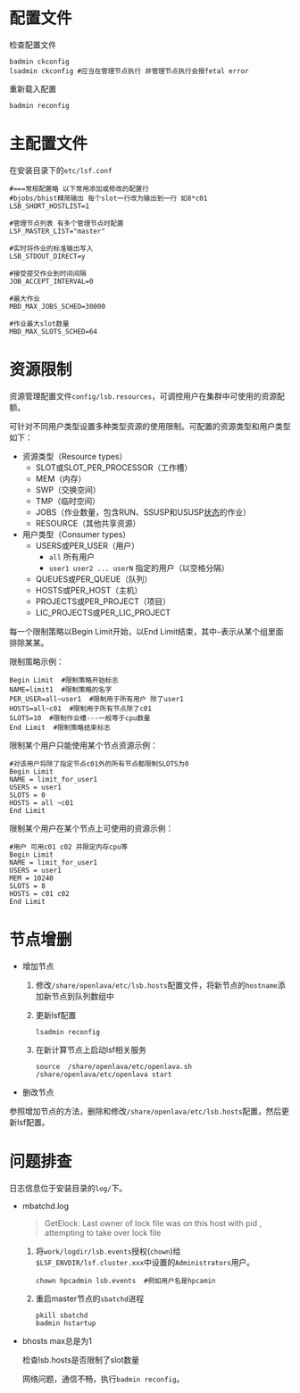 # 配置文件

检查配置文件

```shell
badmin ckconfig
lsadmin ckconfig #应当在管理节点执行 非管理节点执行会报fetal error
```

重新载入配置

```shell
badmin reconfig
```



# 主配置文件

在安装目录下的`etc/lsf.conf`

```shell
#===常规配置略 以下常用添加或修改的配置行
#bjobs/bhist精简输出 每个slot一行改为输出到一行 如8*c01
LSB_SHORT_HOSTLIST=1

#管理节点列表 有多个管理节点时配置
LSF_MASTER_LIST="master"

#实时将作业的标准输出写入
LSB_STDOUT_DIRECT=y

#接受提交作业到时间间隔
JOB_ACCEPT_INTERVAL=0

#最大作业
MBD_MAX_JOBS_SCHED=30000

#作业最大slot数量
MBD_MAX_SLOTS_SCHED=64
```



# 资源限制

资源管理配置文件`config/lsb.resources`，可调控用户在集群中可使用的资源配额。

可针对不同用户类型设置多种类型资源的使用限制。可配置的资源类型和用户类型如下：

- 资源类型（Resource types）
  - SLOT或SLOT_PER_PROCESSOR（工作槽）
  - MEM（内存）
  - SWP（交换空间）
  - TMP（临时空间）
  - JOBS（作业数量，包含RUN、SSUSP和USUSP[状态](#作业状态)的作业）
  - RESOURCE（其他共享资源）
- 用户类型（Consumer types）
  - USERS或PER_USER（用户）
    - `all`  所有用户
    - `user1 user2 ... userN`  指定的用户（以空格分隔）
  - QUEUES或PER_QUEUE（队列）
  - HOSTS或PER_HOST（主机）
  - PROJECTS或PER_PROJECT（项目）
  - LIC_PROJECTS或PER_LIC_PROJECT

每一个限制策略以Begin Limit开始，以End Limit结束，其中`~`表示从某个组里面排除某某。

限制策略示例：

```shell
Begin Limit  #限制策略开始标志
NAME=limit1  #限制策略的名字
PER_USER=all~user1  #限制用于所有用户 除了user1
HOSTS=all~c01  #限制用于所有节点除了c01
SLOTS=10  #限制作业槽---一般等于cpu数量
End Limit  #限制策略结束标志
```

限制某个用户只能使用某个节点资源示例：

```shell
#对该用户将除了指定节点c01外的所有节点都限制SLOTS为0
Begin Limit
NAME = limit_for_user1
USERS = user1
SLOTS = 0
HOSTS = all ~c01
End Limit
```

限制某个用户在某个节点上可使用的资源示例：

```shell
#用户 可用c01 c02 并限定内存cpu等
Begin Limit
NAME = limit_for_user1
USERS = user1
MEM = 10240
SLOTS = 8
HOSTS = c01 c02
End Limit
```



# 节点增删

- 增加节点

  1. 修改`/share/openlava/etc/lsb.hosts`配置文件，将新节点的`hostname`添加新节点到队列数组中

  2. 更新lsf配置

     ```shell
     lsadmin reconfig
     ```

  3. 在新计算节点上启动lsf相关服务

     ```shell
     source  /share/openlava/etc/openlava.sh
     /share/openlava/etc/openlava start
     ```

- 删改节点

参照增加节点的方法，删除和修改`/share/openlava/etc/lsb.hosts`配置，然后更新lsf配置。



# 问题排查

日志信息位于安装目录的`log/`下。

- mbatchd.log

  > GetElock: Last owner of lock file was on this host with pid <xxx>, attempting to take over lock file

  1. 将`work/logdir/lsb.events`授权(`chown`)给` $LSF_ENVDIR/lsf.cluster.xxx`中设置的`Administrators`用户。

     ```shell
     chown hpcadmin lsb.events  #例如用户名是hpcamin
     ```

  2. 重启master节点的`sbatchd`进程

     ```shell
     pkill sbatchd
     badmin hstartup
     ```

- bhosts max总是为1

  检查lsb.hosts是否限制了slot数量

  网络问题，通信不畅，执行`badmin reconfig`。


